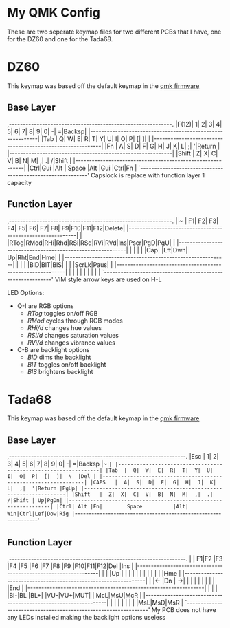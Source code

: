 # My QMK Config

These are two seperate keymap files for two different PCBs that I have, one for the DZ60 and one for the Tada68.

# DZ60
This keymap was based off the default keymap in the [qmk firmware](https://github.com/qmk/qmk_firmware)

## Base Layer
,-----------------------------------------------------------.
|F(12)| 1|  2|  3|  4|  5|  6|  7|  8|  9|  0|  -|  =|Backsp|
|-----------------------------------------------------------|
|Tab  |  Q|  W|  E|  R|  T|  Y|  U|  I|  O|  P|  [|  ]|    \|
|-----------------------------------------------------------|
|Fn     |  A|  S|  D|  F|  G|  H|  J|  K|  L|  ;|  '|Return |
|-----------------------------------------------------------|
|Shift   |  Z|  X|  C|  V|  B|  N|  M|  ,|  .|  /|Shift     |
|-----------------------------------------------------------|
|Ctrl|Gui |Alt |      Space             |Alt |Gui |Ctrl|Fn  |
`-----------------------------------------------------------'
Capslock is replace with function layer 1 capacity

## Function Layer
,-----------------------------------------------------------.
|  ~ | F1| F2| F3| F4| F5| F6| F7| F8| F9|F10|F11|F12|Delete|
|-----------------------------------------------------------|
|    |RTog|RMod|RHi|Rhd|RSi|RSd|RVi|RVd|Ins|Pscr|PgD|PgU|   |
|-----------------------------------------------------------|
|       |    |    |    |Cap|   |Lft|Dwn| Up|Rht|End|Hme|    |
|-----------------------------------------------------------|
|       |   |   |BlD|BlT|BlS|   |   |   |ScrLk|Paus|        |
|-----------------------------------------------------------|
|    |    |    |                          |    |    |   |   |
`-----------------------------------------------------------'
VIM style arrow keys are used on H-L

LED Options:
* Q-I are RGB options
    - *RTog* toggles on/off RGB
    - *RMod* cycles through RGB modes
    - *RHi/d* changes hue values
    - *RSi/d* changes saturation values
    - *RVi/d* changes vibrance values
* C-B are backlight options
    - *BlD* dims the backlight
    - *BlT* toggles on/off backlight
    - *BlS* brightens backlight

# Tada68
This keymap was based off the default keymap in the [qmk firmware](https://github.com/qmk/qmk_firmware)

## Base Layer
,----------------------------------------------------------------.
|Esc | 1|  2|  3|  4|  5|  6|  7|  8|  9|  0|  -|  =|Backsp |~ ` |
|----------------------------------------------------------------|
|Tab  |  Q|  W|  E|  R|  T|  Y|  U|  I|  O|  P|  [|  ]|  \  |Del |
|----------------------------------------------------------------|
|CAPS   |  A|  S|  D|  F|  G|  H|  J|  K|  L|  ;|  '|Return |PgUp|
|----------------------------------------------------------------|
|Shift   |  Z|  X|  C|  V|  B|  N|  M|  ,|  .|  /|Shift | Up|PgDn|
|----------------------------------------------------------------|
|Ctrl| Alt |Fn|        Space          |Alt| Win|Ctrl|Lef|Dow|Rig |
`----------------------------------------------------------------'

## Function Layer
,----------------------------------------------------------------.
|   | F1|F2 |F3 |F4 |F5 |F6 |F7 |F8 |F9 |F10|F11|F12|Del    |Ins |
|----------------------------------------------------------------|
|     |   |Up |   |   |   |   |   |   |   |   |   |   |     |Hme |
|----------------------------------------------------------------|
|      |<- |Dn | ->|   |   |   |   |   |   |   |   |        |End |
|----------------------------------------------------------------|
|        |   |   |Bl-|BL |BL+|   |VU-|VU+|MUT|   |   McL|MsU|McR |
|----------------------------------------------------------------|
|    |    |    |                       |   |   |    |MsL|MsD|MsR |
`----------------------------------------------------------------'
My PCB does not have any LEDs installed making the backlight options useless
